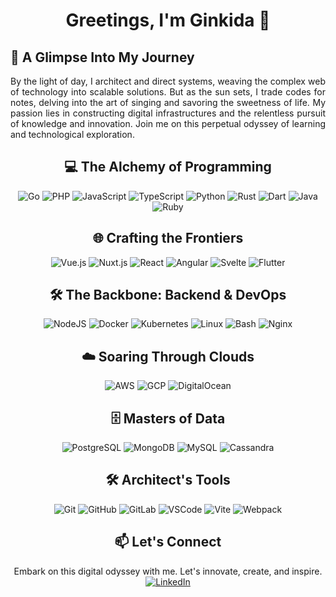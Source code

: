 <div align="center">

# Greetings, I'm Ginkida 👋

</div>

<div align="justify">

## 🚀 A Glimpse Into My Journey
By the light of day, I architect and direct systems, weaving the complex web of technology into scalable solutions. But as the sun sets, I trade codes for notes, delving into the art of singing and savoring the sweetness of life. My passion lies in constructing digital infrastructures and the relentless pursuit of knowledge and innovation. Join me on this perpetual odyssey of learning and technological exploration.

</div>

<div align="center">

## 💻 The Alchemy of Programming
![Go](https://skillicons.dev/icons?i=go&theme=dark) 
![PHP](https://skillicons.dev/icons?i=php&theme=dark) 
![JavaScript](https://skillicons.dev/icons?i=javascript&theme=dark) 
![TypeScript](https://skillicons.dev/icons?i=typescript&theme=dark) 
![Python](https://skillicons.dev/icons?i=python&theme=dark) 
![Rust](https://skillicons.dev/icons?i=rust&theme=dark) 
![Dart](https://skillicons.dev/icons?i=dart&theme=dark) 
![Java](https://skillicons.dev/icons?i=java&theme=dark) 
![Ruby](https://skillicons.dev/icons?i=ruby&theme=dark)

## 🌐 Crafting the Frontiers
![Vue.js](https://skillicons.dev/icons?i=vuejs&theme=dark) 
![Nuxt.js](https://skillicons.dev/icons?i=nuxtjs&theme=dark) 
![React](https://skillicons.dev/icons?i=react&theme=dark) 
![Angular](https://skillicons.dev/icons?i=angular&theme=dark) 
![Svelte](https://skillicons.dev/icons?i=svelte&theme=dark) 
![Flutter](https://skillicons.dev/icons?i=flutter&theme=dark)

## 🛠 The Backbone: Backend & DevOps
![NodeJS](https://skillicons.dev/icons?i=nodejs&theme=dark) 
![Docker](https://skillicons.dev/icons?i=docker&theme=dark) 
![Kubernetes](https://skillicons.dev/icons?i=kubernetes&theme=dark) 
![Linux](https://skillicons.dev/icons?i=linux&theme=dark) 
![Bash](https://skillicons.dev/icons?i=bash&theme=dark) 
![Nginx](https://skillicons.dev/icons?i=nginx&theme=dark)

## ☁️ Soaring Through Clouds
![AWS](https://skillicons.dev/icons?i=aws&theme=dark) 
![GCP](https://skillicons.dev/icons?i=gcp&theme=dark) 
![DigitalOcean](https://skillicons.dev/icons?i=digitalocean&theme=dark)

## 🗄️ Masters of Data
![PostgreSQL](https://skillicons.dev/icons?i=postgresql&theme=dark) 
![MongoDB](https://skillicons.dev/icons?i=mongodb&theme=dark) 
![MySQL](https://skillicons.dev/icons?i=mysql&theme=dark) 
![Cassandra](https://skillicons.dev/icons?i=cassandra&theme=dark)

## 🛠️ Architect's Tools
![Git](https://skillicons.dev/icons?i=git&theme=dark) 
![GitHub](https://skillicons.dev/icons?i=github&theme=dark) 
![GitLab](https://skillicons.dev/icons?i=gitlab&theme=dark) 
![VSCode](https://skillicons.dev/icons?i=vscode&theme=dark) 
![Vite](https://skillicons.dev/icons?i=vite&theme=dark) 
![Webpack](https://skillicons.dev/icons?i=webpack&theme=dark)

</div>

<div align="center">

## 📫 Let's Connect
Embark on this digital odyssey with me. Let's innovate, create, and inspire. 
[![LinkedIn](https://skillicons.dev/icons?i=linkedin&theme=dark)](https://www.linkedin.com/in/sungat-arynov)

</div>
